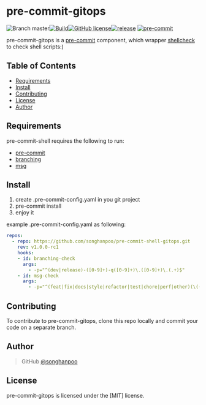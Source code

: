 # pre-commit-gitops
![Branch master](https://img.shields.io/badge/branch-master-brightgreen.svg?style=flat-square)[![Build](https://api.travis-ci.org/detailyang/pre-commit-shell.svg)](https://travis-ci.org/detailyang/pre-commit-shell)[![GitHub license](https://img.shields.io/badge/license-MIT-blue.svg)](https://raw.githubusercontent.com/detailyang/pre-commit-shell/master/LICENSE)[![release](https://img.shields.io/github/release/detailyang/pre-commit-shell.svg)](https://github.com/detailyang/pre-commit-shell/releases)
[![pre-commit](https://img.shields.io/badge/pre--commit-enabled-brightgreen?logo=pre-commit&logoColor=white)](https://github.com/pre-commit/pre-commit)


pre-commit-gitops is a [pre-commit](https://github.com/pre-commit/pre-commit) component, which wrapper [shellcheck](https://www.shellcheck.net/) to check shell scripts:)

Table of Contents
-----------------

  * [Requirements](#requirements)
  * [Install](#install)
  * [Contributing](#contributing)
  * [License](#license)
  * [Author](#author)

Requirements
------------
  pre-commit-shell requires the following to run:

  * [pre-commit](http://pre-commit.com)
  * [branching](https://github.com/songhanpoo/pre-commit-shell-gitops/blob/main/pre_commit_hooks/branching.sh)
  * [msg](https://github.com/songhanpoo/pre-commit-shell-gitops/blob/main/pre_commit_hooks/msg.sh)
    

Install
---------

1. create .pre-commit-config.yaml in you git project
2. pre-commit install 
3. enjoy it

example .pre-commit-config.yaml as following:

```yaml
repos:
  - repo: https://github.com/songhanpoo/pre-commit-shell-gitops.git
    rev: v1.0.0-rc1
    hooks:
    - id: branching-check
      args:
        - -p="^(dev|release)-([0-9]+)-q([0-9]+)\.([0-9]+)\.(.+)$"
    - id: msg-check
      args:
        - -p="^(feat|fix|docs|style|refactor|test|chore|perf|other)(\((.*)\))?:\s#([0-9]+)\s(.*)$"
```
Contributing
------------

To contribute to pre-commit-gitops, clone this repo locally and commit your code on a separate branch. 


Author
------

> GitHub [@songhanpoo](https://github.com/songhanpoo)     


License
-------

pre-commit-gitops is licensed under the [MIT] license.  
